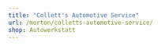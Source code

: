 ```yaml
---
title: "Collett's Automotive Service"
url: /morton/colletts-automotive-service/
shop: Autowerkstatt
---
```

